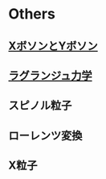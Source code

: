 # Others

## [XボソンとYボソン](https://ja.wikipedia.org/wiki/X%E3%83%9C%E3%82%BD%E3%83%B3%E3%81%A8Y%E3%83%9C%E3%82%BD%E3%83%B3)

## [ラグランジュ力学](https://ja.m.wikipedia.org/wiki/%E3%83%A9%E3%82%B0%E3%83%A9%E3%83%B3%E3%82%B8%E3%83%A5%E5%8A%9B%E5%AD%A6)

## スピノル粒子

## ローレンツ変換

## X粒子